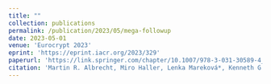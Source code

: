 ```yaml
---
title: ""
collection: publications
permalink: /publication/2023/05/mega-followup
date: 2023-05-01
venue: 'Eurocrypt 2023'
eprint: 'https://eprint.iacr.org/2023/329'
paperurl: 'https://link.springer.com/chapter/10.1007/978-3-031-30589-4_7'
citation: 'Martin R. Albrecht, Miro Haller, Lenka Mareková*, Kenneth G. Paterson. (2023). &quot;Caveat Implementor! Key Recovery Attacks on MEGA&quot; <i>Eurocrypt 2023</i>.'
---
```

